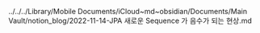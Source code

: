 ../../../Library/Mobile Documents/iCloud~md~obsidian/Documents/Main Vault/notion_blog/2022-11-14-JPA 새로운 Sequence 가 음수가 되는 현상.md